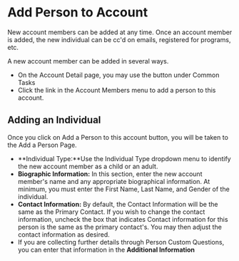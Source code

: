 # Add Person to Account
New account members can be added at any time. Once an account member is added, the new individual can be cc'd on emails, registered for programs, etc.    


A new account member can be added in several ways. 


* On the Account Detail page, you may use the button under Common Tasks
* Click the link in the Account Members menu to add a person to this account.





## 


## Adding an Individual


Once you click on Add a Person to this account button, you will be taken to the Add a Person Page. 


* **Individual Type:**Use the Individual Type dropdown menu to identify the new account member as a child or an adult.
* **Biographic Information:** In this section, enter the new account member's name and any appropriate biographical information. At minimum, you must enter the First Name, Last Name, and Gender of the individual.
* **Contact Information:** By default, the Contact Information will be the same as the Primary Contact. If you wish to change the contact information, uncheck the box that indicates Contact information for this person is the same as the primary contact's. You may then adjust the contact information as desired.
* If you are collecting further details through Person Custom Questions, you can enter that information in the **Additional Information**
